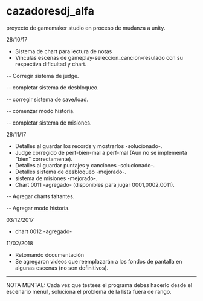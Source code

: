 # cazadoresdj_alfa
proyecto de gamemaker studio en proceso de mudanza a unity.

 28/10/17
 - Sistema de chart para lectura de notas
 - Vinculas escenas de gameplay-seleccion_cancion-resulado con su respectiva dificultad y chart.
 
 -- Corregir sistema de judge.
 
 -- completar sistema de desbloqueo.
 
 -- corregir sistema de save/load.
 
 -- comenzar modo historia.
 
 -- completar sistema de misiones.
 
28/11/17
- Detalles al guardar los records y mostrarlos -solucionado-.
- Judge corregido de perf-bien-mal a perf-mal (Aun no se implementa "bien" correctamente).
- Detalles al guardar puntajes y canciones -solucionado-.
- Detalles sistema de desbloqueo -mejorado-.
- sistema de misiones -mejorado-.
- Chart 0011 -agregado- (disponibles para jugar 0001,0002,0011).

-- Agregar charts faltantes.

-- Agregar modo historia.

03/12/2017
- chart 0012 -agregado-

11/02/2018
- Retomando documentación
- Se agregaron videos que reemplazarán a los fondos de pantalla en algunas escenas (no son definitivos).

****************************************************************************************************************************
NOTA MENTAL: Cada vez que testees el programa debes hacerlo desde el escenario menu1, soluciona el problema de la lista fuera de rango.
